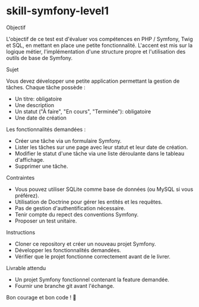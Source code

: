# skill-symfony-level1

Objectif

L'objectif de ce test est d'évaluer vos compétences en PHP / Symfony, Twig et SQL, en mettant en place une petite fonctionnalité. L'accent est mis sur la logique métier, l'implémentation d'une structure propre et l'utilisation des outils de base de Symfony.

Sujet

Vous devez développer une petite application permettant la gestion de tâches. Chaque tâche possède :

 - Un titre: obligatoire
 - Une description
 - Un statut ("À faire", "En cours", "Terminée"): obligatoire
 - Une date de création

Les fonctionnalités demandées :

 - Créer une tâche via un formulaire Symfony.
 - Lister les tâches sur une page avec leur statut et leur date de création.
 - Modifier le statut d'une tâche via une liste déroulante dans le tableau d'affichage.
 - Supprimer une tâche.

Contraintes

 - Vous pouvez utiliser SQLite comme base de données (ou MySQL si vous préférez).
 - Utilisation de Doctrine pour gérer les entités et les requêtes.
 - Pas de gestion d'authentification nécessaire.
 - Tenir compte du repect des conventions Symfony.
 - Proposer un test unitaire.

Instructions

 - Cloner ce repository et créer un nouveau projet Symfony.
 - Développer les fonctionnalités demandées.
 - Vérifier que le projet fonctionne correctement avant de le livrer.

Livrable attendu

 - Un projet Symfony fonctionnel contenant la feature demandée.
 - Fournir une branche git avant l'échange.

Bon courage et bon code ! 🚀
